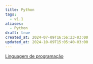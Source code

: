 ```yaml
---
title: Python
tags:
  - v1.1
aliases:
  - Python
draft: true
created_at: 2024-07-09T16:56:23-03:00
updated_at: 2024-10-09T15:05:40-03:00
---
```


[Linguagem de programação](../08/Linguagem_de_programacao.md)

